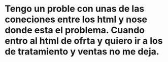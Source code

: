 ﻿# Tengo un proble con unas de las coneciones entre los html y nose donde esta el problema. Cuando entro al html de ofrta y quiero ir a los de tratamiento y ventas no me deja. 
